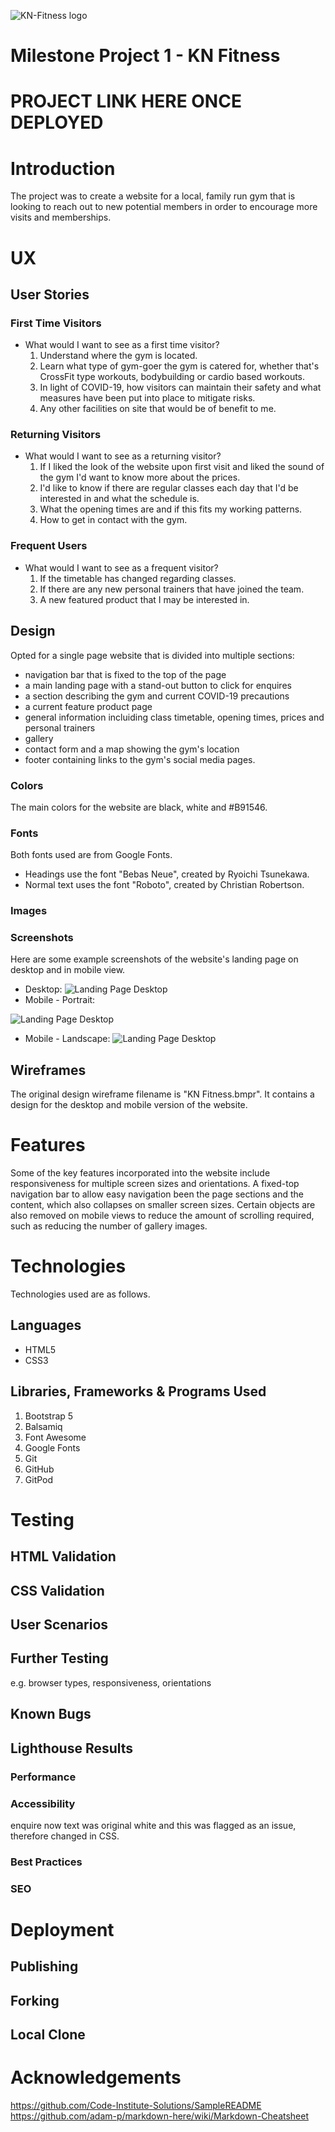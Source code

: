 ![KN-Fitness logo](/assets/images/kn-fitness-logo-small.png) 

# Milestone Project 1 - KN Fitness

# PROJECT LINK HERE ONCE DEPLOYED

# Introduction

The project was to create a website for a local, family run gym that is looking to reach out to new potential members in order to encourage more visits and memberships.

# UX
## User Stories
### First Time Visitors
* What would I want to see as a first time visitor?
  1. Understand where the gym is located.
  2. Learn what type of gym-goer the gym is catered for, whether that's CrossFit type workouts, bodybuilding or cardio based workouts.
  3. In light of COVID-19, how visitors can maintain their safety and what measures have been put into place to mitigate risks.
  4. Any other facilities on site that would be of benefit to me.
### Returning Visitors
* What would I want to see as a returning visitor?
  1. If I liked the look of the website upon first visit and liked the sound of the gym I'd want to know more about the prices.
  2. I'd like to know if there are regular classes each day that I'd be interested in and what the schedule is.
  3. What the opening times are and if this fits my working patterns.
  4. How to get in contact with the gym.
### Frequent Users
* What would I want to see as a frequent visitor?
  1. If the timetable has changed regarding classes.
  2. If there are any new personal trainers that have joined the team.
  3. A new featured product that I may be interested in.
## Design
Opted for a single page website that is divided into multiple sections:
  * navigation bar that is fixed to the top of the page
  * a main landing page with a stand-out button to click for enquires 
  * a section describing the gym and current COVID-19 precautions
  * a current feature product page
  * general information incluiding class timetable, opening times, prices and personal trainers
  * gallery
  * contact form and a map showing the gym's location
  * footer containing links to the gym's social media pages.
### Colors
The main colors for the website are black, white and #B91546.
### Fonts
Both fonts used are from Google Fonts.
  * Headings use the font "Bebas Neue", created by Ryoichi Tsunekawa.
  * Normal text uses the font "Roboto", created by Christian Robertson.
### Images

### Screenshots
Here are some example screenshots of the website's landing page on desktop and in mobile view.
  * Desktop: ![Landing Page Desktop](/assets/images/landing-page-desktop.png)
  * Mobile - Portrait:

  ![Landing Page Desktop](/assets/images/landing-page-mobile-portrait.PNG)
  * Mobile - Landscape: ![Landing Page Desktop](/assets/images/landing-page-mobile-landscape.PNG)


## Wireframes
The original design wireframe filename is "KN Fitness.bmpr". It contains a design for the desktop and mobile version of the website.

# Features
Some of the key features incorporated into the website include responsiveness for multiple screen sizes and orientations. A fixed-top navigation bar to allow easy navigation been the page sections and the content, which also collapses on smaller screen sizes. Certain objects are also removed on mobile views to reduce the amount of scrolling required, such as reducing the number of gallery images.

# Technologies
Technologies used are as follows.
## Languages
* HTML5
* CSS3
## Libraries, Frameworks & Programs Used
1. Bootstrap 5
2. Balsamiq
3. Font Awesome
4. Google Fonts
5. Git
6. GitHub
7. GitPod

# Testing
## HTML Validation
## CSS Validation
## User Scenarios
## Further Testing
e.g. browser types, responsiveness, orientations
## Known Bugs
## Lighthouse Results
### Performance
### Accessibility
enquire now text was original white and this was flagged as an issue, therefore changed in CSS.
### Best Practices
### SEO


# Deployment
## Publishing
## Forking
## Local Clone

# Acknowledgements


https://github.com/Code-Institute-Solutions/SampleREADME
https://github.com/adam-p/markdown-here/wiki/Markdown-Cheatsheet